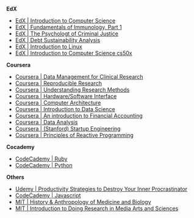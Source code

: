 **EdX**

* [EdX | Introduction to Computer Science](https://www.edx.org/course/harvardx/harvardx-cs50x-introduction-computer-1022)
* [EdX | Fundamentals of Immunology, Part 1](https://www.edx.org/course/ricex/ricex-bioc372-1x-fundamentals-immunology-1846)
* [EdX | The Psychologt of Criminal Justice](https://www.edx.org/course/uqx/uqx-crime101x-psychology-criminal-1672)
* [EdX | Debt Sustainability Analysis](https://www.edx.org/course/imfx/imfx-dsax-debt-sustainability-analysis-1747)
* [EdX | Introduction to Linux](https://www.edx.org/course/linuxfoundationx/linuxfoundationx-lfs101x-introduction-1621)
* [EdX | Introduction to Computer Science cs50x](https://www.edx.org/course/introduction-computer-science-harvardx-cs50x)

**Coursera**

* [Coursera | Data Management for Clinical Research](https://www.coursera.org/course/datamanagement)
* [Coursera | Reproducible Research](https://www.coursera.org/course/repdata)
* [Coursera | Understanding Research Methods](https://www.coursera.org/course/researchmethods)
* [Coursera | Hardware/Software Interface](https://www.coursera.org/course/hwswinterface)
* [Coursera | Computer Architecture](https://www.coursera.org/course/comparch)
* [Coursera | Introduction to Data Science](https://www.coursera.org/course/datasci)
* [Coursera | An introduction to Financial Accounting](https://www.coursera.org/course/accounting)
* [Coursera | Data Analysis](https://www.coursera.org/course/dataanalysis)
* [Coursera | (Stanford) Startup Engineering](https://www.coursera.org/course/startup)
* [Coursera | Principles of Reactive Programming](https://www.coursera.org/course/reactive)

**Cocademy**

* [CodeCademy | Ruby](http://www.codecademy.com/tracks/ruby)
* [CodeCademy | Python](http://www.codecademy.com/tracks/python)

**Others**

* [Udemy | Productivity Strategies to Destroy Your Inner Procrastinator](https://www.udemy.com/killingbob/?couponCode=ZACHLOVESYOU)
* [CodeCademy | Javascript](http://www.codecademy.com/tracks/javascript)
* [MIT | History & Anthropology of Medicine and Biology](http://ocw.mit.edu/courses/science-technology-and-society/sts-330-history-and-anthropology-of-medicine-and-biology-spring-2013/)
* [MIT | Introduction to Doing Research in Media Arts and Sciences](http://ocw.mit.edu/courses/media-arts-and-sciences/mas-111-introduction-to-doing-research-in-media-arts-and-sciences-spring-2011/)